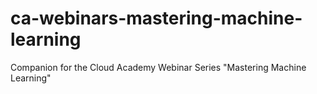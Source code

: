 # ca-webinars-mastering-machine-learning
Companion for the Cloud Academy Webinar Series "Mastering Machine Learning"
